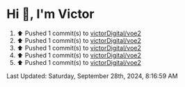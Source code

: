 <h1>Hi 👋, I'm Victor </h1>

<!--RECENT_ACTIVITY:start-->
1. ⬆️ Pushed 1 commit(s) to [victorDigital/voe2](https://github.com/victorDigital/voe2)<br>
2. ⬆️ Pushed 1 commit(s) to [victorDigital/voe2](https://github.com/victorDigital/voe2)<br>
3. ⬆️ Pushed 1 commit(s) to [victorDigital/voe2](https://github.com/victorDigital/voe2)<br>
4. ⬆️ Pushed 1 commit(s) to [victorDigital/voe2](https://github.com/victorDigital/voe2)<br>
5. ⬆️ Pushed 1 commit(s) to [victorDigital/voe2](https://github.com/victorDigital/voe2)<br>
<!--RECENT_ACTIVITY:end-->

<!--RECENT_ACTIVITY:last_update-->
Last Updated: Saturday, September 28th, 2024, 8:16:59 AM
<!--RECENT_ACTIVITY:last_update_end-->
